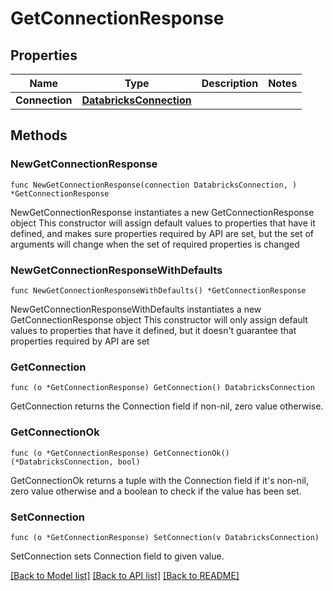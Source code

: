 # GetConnectionResponse

## Properties

Name | Type | Description | Notes
------------ | ------------- | ------------- | -------------
**Connection** | [**DatabricksConnection**](DatabricksConnection.md) |  | 

## Methods

### NewGetConnectionResponse

`func NewGetConnectionResponse(connection DatabricksConnection, ) *GetConnectionResponse`

NewGetConnectionResponse instantiates a new GetConnectionResponse object
This constructor will assign default values to properties that have it defined,
and makes sure properties required by API are set, but the set of arguments
will change when the set of required properties is changed

### NewGetConnectionResponseWithDefaults

`func NewGetConnectionResponseWithDefaults() *GetConnectionResponse`

NewGetConnectionResponseWithDefaults instantiates a new GetConnectionResponse object
This constructor will only assign default values to properties that have it defined,
but it doesn't guarantee that properties required by API are set

### GetConnection

`func (o *GetConnectionResponse) GetConnection() DatabricksConnection`

GetConnection returns the Connection field if non-nil, zero value otherwise.

### GetConnectionOk

`func (o *GetConnectionResponse) GetConnectionOk() (*DatabricksConnection, bool)`

GetConnectionOk returns a tuple with the Connection field if it's non-nil, zero value otherwise
and a boolean to check if the value has been set.

### SetConnection

`func (o *GetConnectionResponse) SetConnection(v DatabricksConnection)`

SetConnection sets Connection field to given value.



[[Back to Model list]](../README.md#documentation-for-models) [[Back to API list]](../README.md#documentation-for-api-endpoints) [[Back to README]](../README.md)


